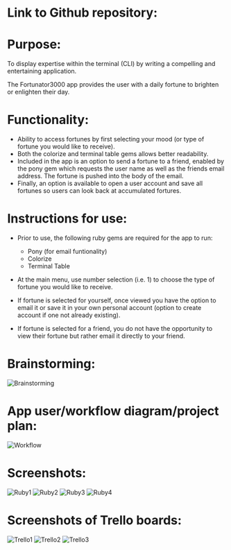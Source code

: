 # Link to Github repository: 

# Purpose: 
To display expertise within the terminal (CLI) by writing a compelling and entertaining application.    

The Fortunator3000 app provides the user with a daily fortune to brighten or enlighten their day.

# Functionality: 
- Ability to access fortunes by first selecting your mood (or type of fortune you would like to receive).
- Both the colorize and terminal table gems allows better readability.
- Included in the app is an option to send a fortune to a friend, enabled by the pony gem which requests the user name as well as the friends email address.  The fortune is pushed into the body of the email.
- Finally, an option is available to open a user account and save all fortunes so users can look back at accumulated fortures.
  

# Instructions for use:
- Prior to use, the following ruby gems are required for the app to run:
    - Pony (for email funtionality)
    - Colorize
    - Terminal Table

- At the main menu, use number selection (i.e. 1) to choose the type of fortune you would like to receive.
- If fortune is selected for yourself, once viewed you have the option to email it or save it in your own personal account (option to create account if one not already existing).
- If fortune is selected for a friend, you do not have the opportunity to view their fortune but rather email it directly to your friend.

# Brainstorming:
![Brainstorming](docs/img/brainstorming.png)

# App user/workflow diagram/project plan:
![Workflow](docs/img/workflow.png)

# Screenshots:
![Ruby1](docs/img/ruby1.png)
![Ruby2](docs/img/ruby2.png)
![Ruby3](docs/img/ruby3.png)
![Ruby4](docs/img/ruby4.png)

# Screenshots of Trello boards:
![Trello1](docs/img/trello1.png)
![Trello2](docs/img/trello2.png)
![Trello3](docs/img/trello3.png)

